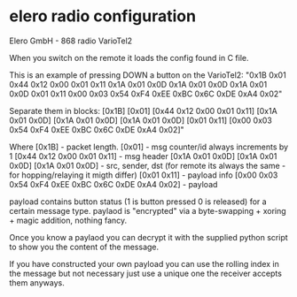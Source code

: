 # elero radio configuration
Elero GmbH - 868 radio VarioTel2

When you switch on the remote it loads the config found in C file.

This is an example of pressing DOWN a button on the VarioTel2:
"0x1B 0x01 0x44 0x12 0x00 0x01 0x11 0x1A 0x01 0x0D 0x1A 0x01 0x0D 0x1A 0x01 0x0D 0x01 0x11 0x00 0x03 0x54 0xF4 0xEE 0xBC 0x6C 0xDE 0xA4 0x02"

Separate them in blocks:
[0x1B] [0x01] [0x44 0x12 0x00 0x01 0x11] [0x1A 0x01 0x0D] [0x1A 0x01 0x0D] [0x1A 0x01 0x0D] [0x01 0x11] [0x00 0x03 0x54 0xF4 0xEE 0xBC 0x6C 0xDE 0xA4 0x02]"

Where
[0x1B] - packet length.
[0x01]  - msg counter/id always increments by 1
[0x44 0x12 0x00 0x01 0x11] - msg header
[0x1A 0x01 0x0D] [0x1A 0x01 0x0D] [0x1A 0x01 0x0D] - src, sender, dst (for remote its always the same - for hopping/relaying it migth differ)
[0x01 0x11] - payload info
[0x00 0x03 0x54 0xF4 0xEE 0xBC 0x6C 0xDE 0xA4 0x02] - payload

payload contains button status (1 is button pressed 0 is released) for a certain message type.
paylaod is "encrypted" via a byte-swapping + xoring + magic addition, nothing fancy.

Once you know a paylaod you can decrypt it with the supplied python script to show you the content of the message.

If you have constructed your own payload you can use the rolling index in the message but not necessary just use a unique one the receiver accepts them anyways.

